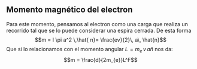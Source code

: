 ## Momento magnético del electron 
Para este momento, pensamos al electron como una carga que realiza un recorrido tal que se lo puede considerar una espira cerrada.
De esta forma
$$m = I \pi a^2 \,\hat{ n}= \frac{ev}{2}\, a\, \hat{n}$$
Que si lo relacionamos con el momento angular $L = m_{e}\, v \,a \hat{n}$ nos da:
$$m = \frac{d}{2m_{e}}L^F$$